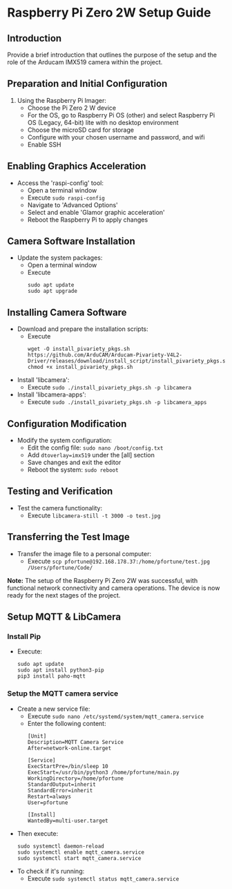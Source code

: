 # Raspberry Pi Zero 2W Setup Guide

## Introduction
Provide a brief introduction that outlines the purpose of the setup and the role of the Arducam IMX519 camera within the project.

## Preparation and Initial Configuration
1. Using the Raspberry Pi Imager:
   - Choose the Pi Zero 2 W device
   - For the OS, go to Raspberry Pi OS (other) and select Raspberry Pi OS (Legacy, 64-bit) lite with no desktop environment
   - Choose the microSD card for storage
   - Configure with your chosen username and password, and wifi
   - Enable SSH

## Enabling Graphics Acceleration
- Access the 'raspi-config' tool:
  - Open a terminal window
  - Execute `sudo raspi-config`
  - Navigate to 'Advanced Options'
  - Select and enable 'Glamor graphic acceleration'
  - Reboot the Raspberry Pi to apply changes

## Camera Software Installation
- Update the system packages:
  - Open a terminal window
  - Execute 
    ```
    sudo apt update
    sudo apt upgrade
    ```

## Installing Camera Software
- Download and prepare the installation scripts:
  - Execute 
    ```
    wget -O install_pivariety_pkgs.sh https://github.com/ArduCAM/Arducam-Pivariety-V4L2-Driver/releases/download/install_script/install_pivariety_pkgs.sh
    chmod +x install_pivariety_pkgs.sh
    ```
- Install 'libcamera':
  - Execute `sudo ./install_pivariety_pkgs.sh -p libcamera`
- Install 'libcamera-apps':
  - Execute `sudo ./install_pivariety_pkgs.sh -p libcamera_apps`

## Configuration Modification
- Modify the system configuration:
  - Edit the config file: `sudo nano /boot/config.txt`
  - Add `dtoverlay=imx519` under the [all] section
  - Save changes and exit the editor
  - Reboot the system: `sudo reboot`

## Testing and Verification
- Test the camera functionality:
  - Execute `libcamera-still -t 3000 -o test.jpg`

## Transferring the Test Image
- Transfer the image file to a personal computer:
  - Execute `scp pfortune@192.168.178.37:/home/pfortune/test.jpg /Users/pfortune/Code/`

**Note:** The setup of the Raspberry Pi Zero 2W was successful, with functional network connectivity and camera operations. The device is now ready for the next stages of the project.

## Setup MQTT & LibCamera

### Install Pip
- Execute:
    ```
    sudo apt update
    sudo apt install python3-pip
    pip3 install paho-mqtt
    ```

### Setup the MQTT camera service
- Create a new service file:
  - Execute `sudo nano /etc/systemd/system/mqtt_camera.service`
  - Enter the following content:
    ```
    [Unit]
    Description=MQTT Camera Service
    After=network-online.target

    [Service]
    ExecStartPre=/bin/sleep 10
    ExecStart=/usr/bin/python3 /home/pfortune/main.py
    WorkingDirectory=/home/pfortune
    StandardOutput=inherit
    StandardError=inherit
    Restart=always
    User=pfortune

    [Install]
    WantedBy=multi-user.target
    ```
- Then execute:
    ```
    sudo systemctl daemon-reload
    sudo systemctl enable mqtt_camera.service
    sudo systemctl start mqtt_camera.service
    ```
- To check if it's running:
  - Execute `sudo systemctl status mqtt_camera.service`
